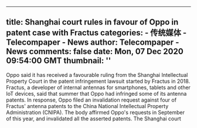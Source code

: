 
---
title: Shanghai court rules in favour of Oppo in patent case with Fractus
categories: 
    - 传统媒体
    - Telecompaper - News
author: Telecompaper - News
comments: false
date: Mon, 07 Dec 2020 09:54:00 GMT
thumbnail: ''
---

<div>   
Oppo said it has received a favourable ruling from the Shanghai Intellectual Property Court in the patent infringement lawsuit started by Fractus in 2018. Fractus, a developer of internal antennas for smartphones, tablets and other IoT devices, said that summer that Oppo had infringed some of its antenna patents. In response, Oppo filed an invalidation request against four of Fractus' antenna patents to the China National Intellectual Property Administration (CNIPA). The body affirmed Oppo's requests in September of this year, and invalidated all the asserted patents. The Shanghai court 
      
</div>
            